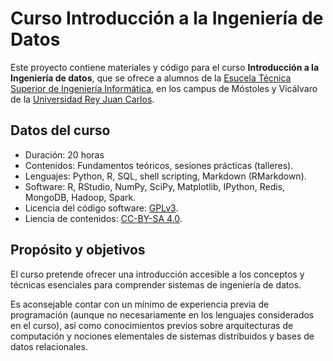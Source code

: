 # Curso Introducción a la Ingeniería de Datos

Este proyecto contiene materiales y código para el curso **Introducción a la 
Ingeniería de datos**, que se ofrece a alumnos de la [Esucela Técnica Superior
de Ingeniería Informática](http://www.etsii.urjc.es/), en los campus de Móstoles 
y Vicálvaro de la [Universidad Rey Juan Carlos](http://www.urjc.es).

## Datos del curso

* Duración: 20 horas
* Contenidos: Fundamentos teóricos, sesiones prácticas (talleres).
* Lenguajes: Python, R, SQL, shell scripting, Markdown (RMarkdown).
* Software: R, RStudio, NumPy, SciPy, Matplotlib, IPython, Redis, MongoDB, Hadoop, Spark.
* Licencia del código software: [GPLv3](http://www.gnu.org/licenses/gpl-3.0.txt).
* Liencia de contenidos: [CC-BY-SA 4.0](https://creativecommons.org/licenses/by-sa/4.0/).

## Propósito y objetivos

El curso pretende ofrecer una introducción accesible a los conceptos y técnicas
esenciales para comprender sistemas de ingeniería de datos. 

Es aconsejable contar con un mínimo de experiencia previa de programación 
(aunque no necesariamente en los lenguajes considerados en el curso), así como 
conocimientos previos sobre arquitecturas de computación y nociones elementales 
de sistemas distribuidos y bases de datos relacionales.